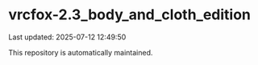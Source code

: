 # vrcfox-2.3_body_and_cloth_edition

Last updated: 2025-07-12 12:49:50

This repository is automatically maintained.
